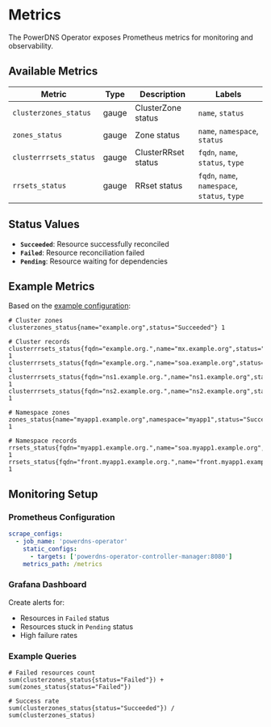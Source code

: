 # Metrics

The PowerDNS Operator exposes Prometheus metrics for monitoring and observability.

## Available Metrics

| Metric | Type | Description | Labels |
|--------|------|-------------|--------|
| `clusterzones_status` | gauge | ClusterZone status | `name`, `status` |
| `zones_status` | gauge | Zone status | `name`, `namespace`, `status` |
| `clusterrrsets_status` | gauge | ClusterRRset status | `fqdn`, `name`, `status`, `type` |
| `rrsets_status` | gauge | RRset status | `fqdn`, `name`, `namespace`, `status`, `type` |

## Status Values

- **`Succeeded`**: Resource successfully reconciled
- **`Failed`**: Resource reconciliation failed
- **`Pending`**: Resource waiting for dependencies

## Example Metrics

Based on the [example configuration](../introduction/overview/#resource-model):

```prometheus
# Cluster zones
clusterzones_status{name="example.org",status="Succeeded"} 1

# Cluster records
clusterrrsets_status{fqdn="example.org.",name="mx.example.org",status="Succeeded",type="MX"} 1
clusterrrsets_status{fqdn="example.org.",name="soa.example.org",status="Succeeded",type="SOA"} 1
clusterrrsets_status{fqdn="ns1.example.org.",name="ns1.example.org",status="Succeeded",type="A"} 1
clusterrrsets_status{fqdn="ns2.example.org.",name="ns2.example.org",status="Succeeded",type="A"} 1

# Namespace zones
zones_status{name="myapp1.example.org",namespace="myapp1",status="Succeeded"} 1

# Namespace records
rrsets_status{fqdn="myapp1.example.org.",name="soa.myapp1.example.org",namespace="myapp1",status="Succeeded",type="SOA"} 1
rrsets_status{fqdn="front.myapp1.example.org.",name="front.myapp1.example.org",namespace="myapp1",status="Succeeded",type="A"} 1
```

## Monitoring Setup

### Prometheus Configuration

```yaml
scrape_configs:
  - job_name: 'powerdns-operator'
    static_configs:
      - targets: ['powerdns-operator-controller-manager:8080']
    metrics_path: /metrics
```

### Grafana Dashboard

Create alerts for:
- Resources in `Failed` status
- Resources stuck in `Pending` status
- High failure rates

### Example Queries

```prometheus
# Failed resources count
sum(clusterzones_status{status="Failed"}) + sum(zones_status{status="Failed"})

# Success rate
sum(clusterzones_status{status="Succeeded"}) / sum(clusterzones_status)
```

